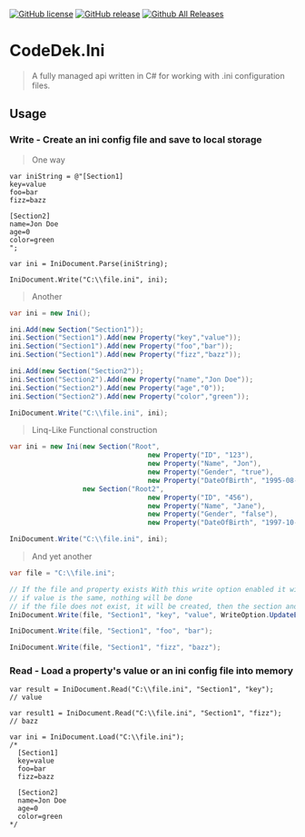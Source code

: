 [![GitHub license](https://img.shields.io/github/license/codedek/CodeDek.Ini.svg)]()<!--(https://github.com/codedek/CodeDek.Ini/blob/master/LICENSE)-->
[![GitHub release](https://img.shields.io/github/release/codedek/CodeDek.Ini.svg)]()<!--(https://github.com/codedek/CodeDek.Ini/releases/latest)-->
[![Github All Releases](https://img.shields.io/github/downloads/codedek/CodeDek.Ini/total.svg)]()<!---->
<!--[![Github downloads](https://img.shields.io/github/downloads/codedek/CodeDek.Ini/v.0.1/total.svg)]()-->
<!---![Github Releases](https://img.shields.io/github/downloads/codedek/CodeDek.Ini/latest/total.svg)-->


# CodeDek.Ini

>A fully managed api written in C# for working with .ini configuration files.

## Usage

### __Write__ - Create an ini config file and save to local storage

  > One way

  ```CSharp
  var iniString = @"[Section1]
  key=value
  foo=bar
  fizz=bazz

  [Section2]
  name=Jon Doe
  age=0
  color=green
  ";

  var ini = IniDocument.Parse(iniString);

  IniDocument.Write("C:\\file.ini", ini);
  ```

  > Another

  ```csharp
  var ini = new Ini();

  ini.Add(new Section("Section1"));
  ini.Section("Section1").Add(new Property("key","value"));
  ini.Section("Section1").Add(new Property("foo","bar"));
  ini.Section("Section1").Add(new Property("fizz","bazz"));

  ini.Add(new Section("Section2"));
  ini.Section("Section2").Add(new Property("name","Jon Doe"));
  ini.Section("Section2").Add(new Property("age","0"));
  ini.Section("Section2").Add(new Property("color","green"));

  IniDocument.Write("C:\\file.ini", ini);
  ```

  > Linq-Like Functional construction

  ```csharp
  var ini = new Ini(new Section("Root",
                                    new Property("ID", "123"),
                                    new Property("Name", "Jon"),
                                    new Property("Gender", "true"),
                                    new Property("DateOfBirth", "1995-08-29T00:00:00")),
                    new Section("Root2",
                                    new Property("ID", "456"),
                                    new Property("Name", "Jane"),
                                    new Property("Gender", "false"),
                                    new Property("DateOfBirth", "1997-10-02T00:00:00")));

  IniDocument.Write("C:\\file.ini", ini);
  ```

  > And yet another

  ```csharp
  var file = "C:\\file.ini";

  // If the file and property exists With this write option enabled it will update the value
  // if value is the same, nothing will be done
  // if the file does not exist, it will be created, then the section and property will be added
  IniDocument.Write(file, "Section1", "key", "value", WriteOption.UpdateExistingPropertyValue);

  IniDocument.Write(file, "Section1", "foo", "bar");

  IniDocument.Write(file, "Section1", "fizz", "bazz");
  ```

### __Read__ - Load a property's value or an ini config file into memory

  ```CSharp
  var result = IniDocument.Read("C:\\file.ini", "Section1", "key");
  // value

  var result1 = IniDocument.Read("C:\\file.ini", "Section1", "fizz");
  // bazz

  var ini = IniDocument.Load("C:\\file.ini");
  /*
    [Section1]
    key=value
    foo=bar
    fizz=bazz

    [Section2]
    name=Jon Doe
    age=0
    color=green
  */
  ```
